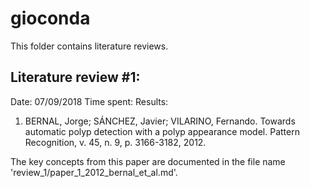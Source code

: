 # gioconda
This folder contains literature reviews.

Literature review #1:
---

Date: 07/09/2018
Time spent: 
Results:

1. BERNAL, Jorge; SÁNCHEZ, Javier; VILARINO, Fernando. Towards automatic polyp detection with a polyp appearance model. Pattern Recognition, v. 45, n. 9, p. 3166-3182, 2012.

The key concepts from this paper are documented in the file name
'review\_1/paper\_1\_2012\_bernal\_et\_al.md'.

